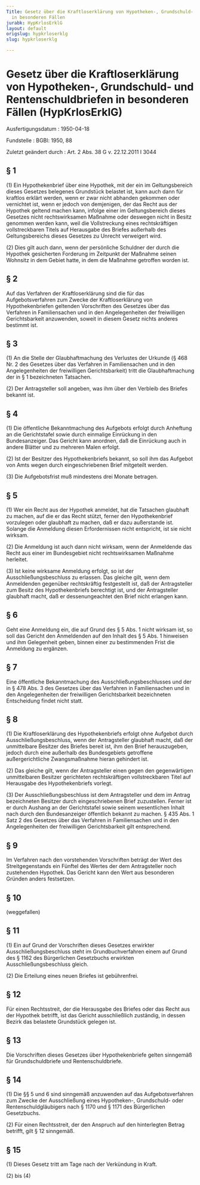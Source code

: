 ```yaml
---
Title: Gesetz über die Kraftloserklärung von Hypotheken-, Grundschuld- und Rentenschuldbriefen
  in besonderen Fällen
jurabk: HypKrlosErklG
layout: default
origslug: hypkrloserklg
slug: hypkrloserklg

---
```


# Gesetz über die Kraftloserklärung von Hypotheken-, Grundschuld- und Rentenschuldbriefen in besonderen Fällen (HypKrlosErklG)

Ausfertigungsdatum
:   1950-04-18

Fundstelle
:   BGBl: 1950, 88

Zuletzt geändert durch
:   Art. 2 Abs. 38 G v. 22.12.2011 I 3044

## § 1

(1) Ein Hypothekenbrief über eine Hypothek, mit der ein im
Geltungsbereich dieses Gesetzes belegenes Grundstück belastet ist,
kann auch dann für kraftlos erklärt werden, wenn er zwar nicht
abhanden gekommen oder vernichtet ist, wenn er jedoch von demjenigen,
der das Recht aus der Hypothek geltend machen kann, infolge einer im
Geltungsbereich dieses Gesetzes nicht rechtswirksamen Maßnahme oder
deswegen nicht in Besitz genommen werden kann, weil die Vollstreckung
eines rechtskräftigen vollstreckbaren Titels auf Herausgabe des
Briefes außerhalb des Geltungsbereichs dieses Gesetzes zu Unrecht
verweigert wird.

(2) Dies gilt auch dann, wenn der persönliche Schuldner der durch die
Hypothek gesicherten Forderung im Zeitpunkt der Maßnahme seinen
Wohnsitz in dem Gebiet hatte, in dem die Maßnahme getroffen worden
ist.

## § 2

Auf das Verfahren der Kraftloserklärung sind die für das
Aufgebotsverfahren zum Zwecke der Kraftloserklärung von
Hypothekenbriefen geltenden Vorschriften des Gesetzes über das
Verfahren in Familiensachen und in den Angelegenheiten der
freiwilligen Gerichtsbarkeit anzuwenden, soweit in diesem Gesetz
nichts anderes bestimmt ist.

## § 3

(1) An die Stelle der Glaubhaftmachung des Verlustes der Urkunde (§
468 Nr. 2 des Gesetzes über das Verfahren in Familiensachen und in den
Angelegenheiten der freiwilligen Gerichtsbarkeit) tritt die
Glaubhaftmachung der in § 1 bezeichneten Tatsachen.

(2) Der Antragsteller soll angeben, was ihm über den Verbleib des
Briefes bekannt ist.

## § 4

(1) Die öffentliche Bekanntmachung des Aufgebots erfolgt durch
Anheftung an die Gerichtstafel sowie durch einmalige Einrückung in den
Bundesanzeiger. Das Gericht kann anordnen, daß die Einrückung auch in
andere Blätter und zu mehreren Malen erfolgt.

(2) Ist der Besitzer des Hypothekenbriefs bekannt, so soll ihm das
Aufgebot von Amts wegen durch eingeschriebenen Brief mitgeteilt
werden.

(3) Die Aufgebotsfrist muß mindestens drei Monate betragen.

## § 5

(1) Wer ein Recht aus der Hypothek anmeldet, hat die Tatsachen
glaubhaft zu machen, auf die er das Recht stützt, ferner den
Hypothekenbrief vorzulegen oder glaubhaft zu machen, daß er dazu
außerstande ist. Solange die Anmeldung diesen Erfordernissen nicht
entspricht, ist sie nicht wirksam.

(2) Die Anmeldung ist auch dann nicht wirksam, wenn der Anmeldende das
Recht aus einer im Bundesgebiet nicht rechtswirksamen Maßnahme
herleitet.

(3) Ist keine wirksame Anmeldung erfolgt, so ist der
Ausschließungsbeschluss zu erlassen. Das gleiche gilt, wenn dem
Anmeldenden gegenüber rechtskräftig festgestellt ist, daß der
Antragsteller zum Besitz des Hypothekenbriefs berechtigt ist, und der
Antragsteller glaubhaft macht, daß er dessenungeachtet den Brief nicht
erlangen kann.

## § 6

Geht eine Anmeldung ein, die auf Grund des § 5 Abs. 1 nicht wirksam
ist, so soll das Gericht den Anmeldenden auf den Inhalt des § 5 Abs. 1
hinweisen und ihm Gelegenheit geben, binnen einer zu bestimmenden
Frist die Anmeldung zu ergänzen.

## § 7

Eine öffentliche Bekanntmachung des Ausschließungsbeschlusses und der
in § 478 Abs. 3 des Gesetzes über das Verfahren in Familiensachen und
in den Angelegenheiten der freiwilligen Gerichtsbarkeit bezeichneten
Entscheidung findet nicht statt.

## § 8

(1) Die Kraftloserklärung des Hypothekenbriefs erfolgt ohne Aufgebot
durch Ausschließungsbeschluss, wenn der Antragsteller glaubhaft macht,
daß der unmittelbare Besitzer des Briefes bereit ist, ihm den Brief
herauszugeben, jedoch durch eine außerhalb des Bundesgebiets
getroffene außergerichtliche Zwangsmaßnahme hieran gehindert ist.

(2) Das gleiche gilt, wenn der Antragsteller einen gegen den
gegenwärtigen unmittelbaren Besitzer gerichteten rechtskräftigen
vollstreckbaren Titel auf Herausgabe des Hypothekenbriefs vorlegt.

(3) Der Ausschließungsbeschluss ist dem Antragsteller und dem im
Antrag bezeichneten Besitzer durch eingeschriebenen Brief zuzustellen.
Ferner ist er durch Aushang an der Gerichtstafel sowie seinem
wesentlichen Inhalt nach durch den Bundesanzeiger öffentlich bekannt
zu machen. § 435 Abs. 1 Satz 2 des Gesetzes über das Verfahren in
Familiensachen und in den Angelegenheiten der freiwilligen
Gerichtsbarkeit gilt entsprechend.

## § 9

Im Verfahren nach den vorstehenden Vorschriften beträgt der Wert des
Streitgegenstands ein Fünftel des Wertes der dem Antragsteller noch
zustehenden Hypothek. Das Gericht kann den Wert aus besonderen Gründen
anders festsetzen.

## § 10

(weggefallen)

## § 11

(1) Ein auf Grund der Vorschriften dieses Gesetzes erwirkter
Ausschließungsbeschluss steht im Grundbuchverfahren einem auf Grund
des § 1162 des Bürgerlichen Gesetzbuchs erwirkten
Ausschließungsbeschluss gleich.

(2) Die Erteilung eines neuen Briefes ist gebührenfrei.

## § 12

Für einen Rechtsstreit, der die Herausgabe des Briefes oder das Recht
aus der Hypothek betrifft, ist das Gericht ausschließlich zuständig,
in dessen Bezirk das belastete Grundstück gelegen ist.

## § 13

Die Vorschriften dieses Gesetzes über Hypothekenbriefe gelten
sinngemäß für Grundschuldbriefe und Rentenschuldbriefe.

## § 14

(1) Die §§ 5 und 6 sind sinngemäß anzuwenden auf das
Aufgebotsverfahren zum Zwecke der Ausschließung eines Hypotheken-,
Grundschuld- oder Rentenschuldgläubigers nach § 1170 und § 1171 des
Bürgerlichen Gesetzbuchs.

(2) Für einen Rechtsstreit, der den Anspruch auf den hinterlegten
Betrag betrifft, gilt § 12 sinngemäß.

## § 15

(1) Dieses Gesetz tritt am Tage nach der Verkündung in Kraft.

(2) bis (4)

